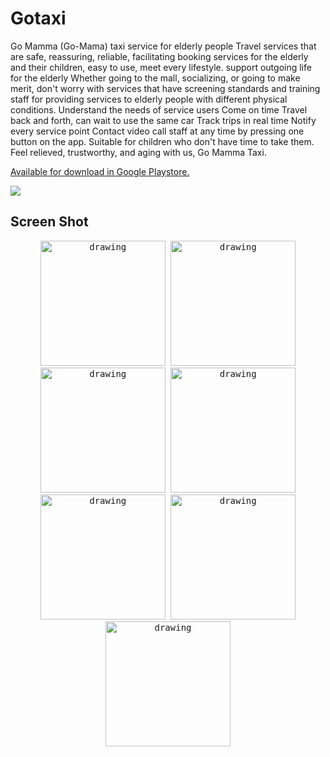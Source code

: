 # Gotaxi

Go Mamma (Go-Mama) taxi service for elderly people Travel services that are safe, reassuring, reliable, facilitating booking services for the elderly and their children, easy to use, meet every lifestyle. support outgoing life for the elderly Whether going to the mall, socializing, or going to make merit, don't worry with services that have screening standards and training staff for providing services to elderly people with different physical conditions. Understand the needs of service users Come on time Travel back and forth, can wait to use the same car Track trips in real time Notify every service point Contact video call staff at any time by pressing one button on the app. Suitable for children who don't have time to take them. Feel relieved, trustworthy, and aging with us, Go Mamma Taxi.


[Available for download in Google Playstore.](https://play.google.com/store/apps/details?id=com.doublem.gotaxi)



![](https://github.com/noteyn51/Gomamma/blob/main/screenshot/intro.gif)



## Screen Shot 

<p float="left"  align="center">
<kbd>
<img src="https://github.com/noteyn51/Gotaxi/blob/main/screenshot/1.png" alt="drawing" width="200"/>
<img src="https://github.com/noteyn51/Gotaxi/blob/main/screenshot/2.png" alt="drawing" width="200"/>
<img src="https://github.com/noteyn51/Gotaxi/blob/main/screenshot/3.png" alt="drawing" width="200"/>
<img src="https://github.com/noteyn51/Gotaxi/blob/main/screenshot/4.png" alt="drawing" width="200"/>
<img src="https://github.com/noteyn51/Gotaxi/blob/main/screenshot/5.png" alt="drawing" width="200"/>
<img src="https://github.com/noteyn51/Gotaxi/blob/main/screenshot/6.png" alt="drawing" width="200"/>
<img src="https://github.com/noteyn51/Gotaxi/blob/main/screenshot/7.png" alt="drawing" width="200"/>

</kbd>

</p>